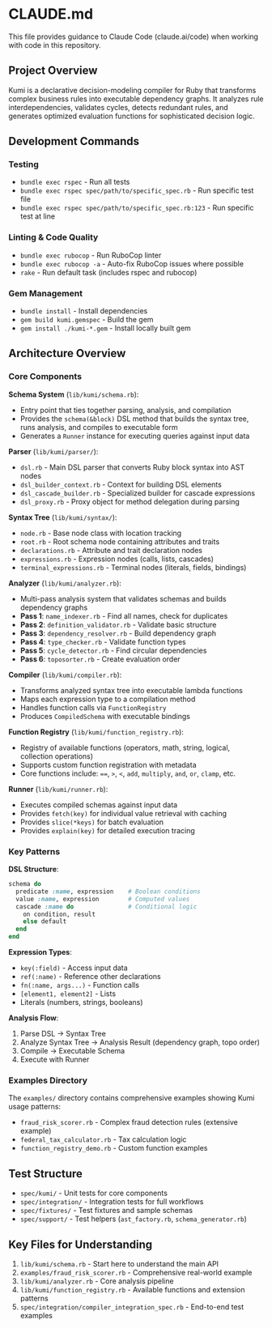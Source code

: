 # CLAUDE.md

This file provides guidance to Claude Code (claude.ai/code) when working with code in this repository.

## Project Overview

Kumi is a declarative decision-modeling compiler for Ruby that transforms complex business rules into executable dependency graphs. It analyzes rule interdependencies, validates cycles, detects redundant rules, and generates optimized evaluation functions for sophisticated decision logic.

## Development Commands

### Testing
- `bundle exec rspec` - Run all tests
- `bundle exec rspec spec/path/to/specific_spec.rb` - Run specific test file
- `bundle exec rspec spec/path/to/specific_spec.rb:123` - Run specific test at line

### Linting & Code Quality
- `bundle exec rubocop` - Run RuboCop linter
- `bundle exec rubocop -a` - Auto-fix RuboCop issues where possible
- `rake` - Run default task (includes rspec and rubocop)

### Gem Management
- `bundle install` - Install dependencies
- `gem build kumi.gemspec` - Build the gem
- `gem install ./kumi-*.gem` - Install locally built gem

## Architecture Overview

### Core Components

**Schema System** (`lib/kumi/schema.rb`):
- Entry point that ties together parsing, analysis, and compilation
- Provides the `schema(&block)` DSL method that builds the syntax tree, runs analysis, and compiles to executable form
- Generates a `Runner` instance for executing queries against input data

**Parser** (`lib/kumi/parser/`):
- `dsl.rb` - Main DSL parser that converts Ruby block syntax into AST nodes
- `dsl_builder_context.rb` - Context for building DSL elements
- `dsl_cascade_builder.rb` - Specialized builder for cascade expressions
- `dsl_proxy.rb` - Proxy object for method delegation during parsing

**Syntax Tree** (`lib/kumi/syntax/`):
- `node.rb` - Base node class with location tracking
- `root.rb` - Root schema node containing attributes and traits
- `declarations.rb` - Attribute and trait declaration nodes  
- `expressions.rb` - Expression nodes (calls, lists, cascades)
- `terminal_expressions.rb` - Terminal nodes (literals, fields, bindings)

**Analyzer** (`lib/kumi/analyzer.rb`):
- Multi-pass analysis system that validates schemas and builds dependency graphs
- **Pass 1**: `name_indexer.rb` - Find all names, check for duplicates
- **Pass 2**: `definition_validator.rb` - Validate basic structure
- **Pass 3**: `dependency_resolver.rb` - Build dependency graph
- **Pass 4**: `type_checker.rb` - Validate function types  
- **Pass 5**: `cycle_detector.rb` - Find circular dependencies
- **Pass 6**: `toposorter.rb` - Create evaluation order

**Compiler** (`lib/kumi/compiler.rb`):
- Transforms analyzed syntax tree into executable lambda functions
- Maps each expression type to a compilation method
- Handles function calls via `FunctionRegistry`
- Produces `CompiledSchema` with executable bindings

**Function Registry** (`lib/kumi/function_registry.rb`):
- Registry of available functions (operators, math, string, logical, collection operations)
- Supports custom function registration with metadata
- Core functions include: `==`, `>`, `<`, `add`, `multiply`, `and`, `or`, `clamp`, etc.

**Runner** (`lib/kumi/runner.rb`):
- Executes compiled schemas against input data
- Provides `fetch(key)` for individual value retrieval with caching
- Provides `slice(*keys)` for batch evaluation
- Provides `explain(key)` for detailed execution tracing

### Key Patterns

**DSL Structure**:
```ruby
schema do
  predicate :name, expression    # Boolean conditions
  value :name, expression        # Computed values  
  cascade :name do               # Conditional logic
    on condition, result
    else default
  end
end
```

**Expression Types**:
- `key(:field)` - Access input data
- `ref(:name)` - Reference other declarations
- `fn(:name, args...)` - Function calls
- `[element1, element2]` - Lists
- Literals (numbers, strings, booleans)

**Analysis Flow**:
1. Parse DSL → Syntax Tree
2. Analyze Syntax Tree → Analysis Result (dependency graph, topo order)
3. Compile → Executable Schema
4. Execute with Runner

### Examples Directory

The `examples/` directory contains comprehensive examples showing Kumi usage patterns:
- `fraud_risk_scorer.rb` - Complex fraud detection rules (extensive example)
- `federal_tax_calculator.rb` - Tax calculation logic
- `function_registry_demo.rb` - Custom function examples

## Test Structure

- `spec/kumi/` - Unit tests for core components
- `spec/integration/` - Integration tests for full workflows
- `spec/fixtures/` - Test fixtures and sample schemas
- `spec/support/` - Test helpers (`ast_factory.rb`, `schema_generator.rb`)

## Key Files for Understanding

1. `lib/kumi/schema.rb` - Start here to understand the main API
2. `examples/fraud_risk_scorer.rb` - Comprehensive real-world example
3. `lib/kumi/analyzer.rb` - Core analysis pipeline
4. `lib/kumi/function_registry.rb` - Available functions and extension patterns
5. `spec/integration/compiler_integration_spec.rb` - End-to-end test examples
